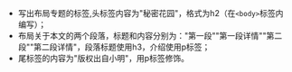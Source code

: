 - 写出布局专题的标签,头标签内容为"秘密花园"，格式为h2（在`<body>`标签内编写）；
- 布局关于本文的两个段落，标题和内容分别为："第一段""第一段详情""第二段""第二段详情"，段落标题使用h3，介绍使用p标签；
- 尾标签的内容为"版权出自小明"，用p标签修饰。